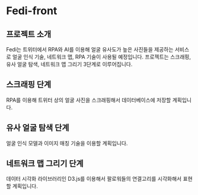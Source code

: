 # Fedi-front
## 프로젝트 소개  
 Fedi는 트위터에서 RPA와 AI를 이용해 얼굴 유사도가 높은 사진들을 제공하는 서비스로 얼굴 인식 기술, 네트워크 맵, RPA 기술이 사용될 예정입니다. 프로젝트는 스크래핑, 유사 얼굴 탐색, 네트워크 맵 그리기 3단계로 이루어집니다. 
## 스크래핑 단계
RPA를 이용해 트위터 상의 얼굴 사진을 스크래핑해서 데이터베이스에 저장할 계획입니다.
## 유사 얼굴 탐색 단계
얼굴 인식 모델과 이미지 매칭 기술을 이용할 계획입니다.
## 네트워크 맵 그리기 단계
데이터 시각화 라이브러리인 D3.js를 이용해서 팔로워들의 연결고리를 시각화해서 표현할 계획입니다.
